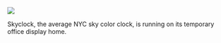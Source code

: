 ![](https://db-feed.s3.amazonaws.com/legacy/skyclock-1520523165670.jpg)

Skyclock, the average NYC sky color clock, is running on its temporary office display home.
